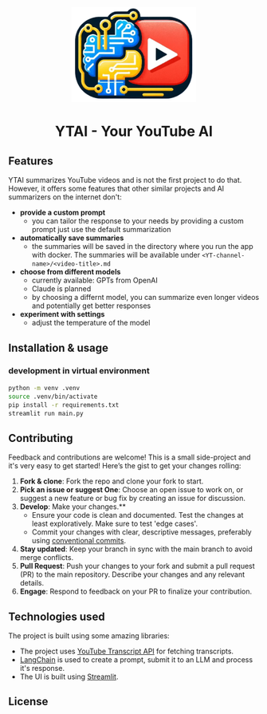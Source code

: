 <p align="center">
  <img src=".assets/yt-summarizer-logo.png" alt="Logo" width="250">
</p>

<h1 align="center">YTAI - Your YouTube AI</h1>

## Features

YTAI summarizes YouTube videos and is not the first project to do that. However, it offers some features that other similar projects and AI summarizers on the internet don't:

- **provide a custom prompt**
  - you can tailor the response to your needs by providing a custom prompt just use the default summarization
- **automatically save summaries**
  - the summaries will be saved in the directory where you run the app with docker. The summaries will be available under `<YT-channel-name>/<video-title>.md`
- **choose from different models**
  - currently available: GPTs from OpenAI
  - Claude is planned
  - by choosing a differnt model, you can summarize even longer videos and potentially get better responses
- **experiment with settings**
  - adjust the temperature of the model

## Installation & usage

### development in virtual environment

```bash
python -m venv .venv
source .venv/bin/activate
pip install -r requirements.txt
streamlit run main.py
```

## Contributing

Feedback and contributions are welcome! This is a small side-project and it's very easy to get started! Here’s the gist to get your changes rolling:

1. **Fork & clone**: Fork the repo and clone your fork to start.
2. **Pick an issue or suggest One**: Choose an open issue to work on, or suggest a new feature or bug fix by creating an issue for discussion.
3. **Develop**: Make your changes.**
   - Ensure your code is clean and documented. Test the changes at least exploratively. Make sure to test 'edge cases'.
   - Commit your changes with clear, descriptive messages, preferably using [conventional commits](https://www.conventionalcommits.org/en/v1.0.0/).
4. **Stay updated**: Keep your branch in sync with the main branch to avoid merge conflicts.
5. **Pull Request**: Push your changes to your fork and submit a pull request (PR) to the main repository. Describe your changes and any relevant details.
6. **Engage**: Respond to feedback on your PR to finalize your contribution.

## Technologies used

The project is built using some amazing libraries:

- The project uses [YouTube Transcript API](https://github.com/jdepoix/youtube-transcript-api) for fetching transcripts.
- [LangChain](https://github.com/langchain-ai/langchain) is used to create a prompt, submit it to an LLM and process it's response.
- The UI is built using [Streamlit](https://github.com/streamlit/streamlit).

## License
